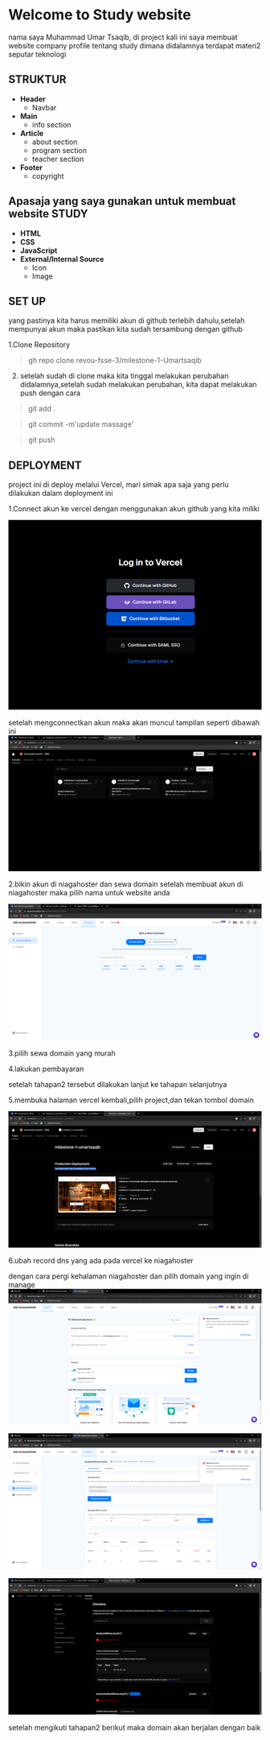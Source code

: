 # Welcome to Study website

nama saya Muhammad Umar Tsaqib, di project kali ini saya membuat website company profile tentang study dimana didalamnya terdapat materi2 seputar teknologi

## STRUKTUR

- **Header**
  - Navbar
- **Main**
  - info section
- **Article**
  - about section
  - program section
  - teacher section
- **Footer**
  - copyright


## Apasaja yang saya gunakan untuk membuat website STUDY
- **HTML**
- **CSS**
- **JavaScript** 
- **External/Internal Source**
  - Icon
  - Image

## SET UP

yang pastinya kita harus memiliki akun di github terlebih dahulu,setelah mempunyai akun maka pastikan kita sudah tersambung dengan github

1.Clone Repository

> gh repo clone revou-fsse-3/milestone-1-Umartsaqib 

2. setelah sudah di clone maka kita tinggal melakukan perubahan didalamnya,setelah sudah melakukan perubahan, kita dapat melakukan push dengan cara

>git add .

>git commit -m'update massage'

>git push

## DEPLOYMENT
project ini di deploy melalui Vercel, mari simak apa saja yang perlu dilakukan dalam deployment ini

1.Connect akun ke vercel dengan menggunakan akun github yang kita miliki

![vercel login](./assets/login%20vercel.png)

setelah mengconnectkan akun maka akan muncul tampilan seperti dibawah ini
![tampilan vercel](./assets/domain8.png)

2.bikin akun di niagahoster dan sewa domain
setelah membuat akun di niagahoster maka pilih nama untuk website anda

![nama domain](./assets/domain2.png)

3.pilih sewa domain yang murah

4.lakukan pembayaran

setelah tahapan2 tersebut dilakukan lanjut ke tahapan selanjutnya

5.membuka halaman vercel kembali,pilih project,dan tekan tombol domain

![pilih project](./assets/domain9.png)

6.ubah record dns yang ada pada vercel ke niagahoster

dengan cara pergi kehalaman niagahoster dan pilih domain yang ingin di manage
![tampilan dns record vercel](./assets/domain11.png)

![tampilan dns record vercel](./assets/domain12.png)


![tampilan dns record vercel](./assets/domain10.png)

setelah mengikuti tahapan2 berikut maka domain akan berjalan dengan baik

